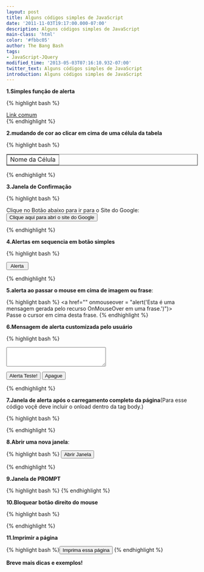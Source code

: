 ```yaml
---
layout: post
title: Alguns códigos simples de JavaScript
date: '2011-11-03T19:17:00.000-07:00'
description: Alguns códigos simples de JavaScript
main-class: 'html'
color: '#fbbc05'
author: The Bang Bash
tags:
- JavaScript-JQuery
modified_time: '2013-05-03T07:16:10.932-07:00'
twitter_text: Alguns códigos simples de JavaScript
introduction: Alguns códigos simples de JavaScript
---
```


<p>

<b>1.Simples função de alerta</b>



{% highlight bash %}
<script language="javascript">
function mensagem() {
window.alert("Você clicou neste campo");
}
</script>

<a href="" OnClick="mensagem()">
Link comum</a><br>
{% endhighlight %}


<b>2.mudando de cor ao clicar em cima de uma célula da tabela</b>



{% highlight bash %}
<script language="javascript">
function cor(celula){
celula = document.getElementById("celula1");
celula.style.backgroundColor="#66ff33"
} 
</script>



<table border="1" cellpadding="20">
<tr>
<td id="celula1" onclick="cor()">Nome da Célula
</td>
</tr>
</table>

{% endhighlight %}


<b>3.Janela de Confirmação</b>



{% highlight bash %}
<script language="JavaScript">
function confirmBox() {
if (confirm("Voce deseja mesmo ir para o Site do Google?")) {
location.href="http://google.com";}
}
</script>

</p><form>
Clique no Botão abaixo para ir para o Site do Google:<br>
<input value="Clique aqui para abri o site do Google" onclick="confirmBox()" type="button"> 
</form>
{% endhighlight %}


<b>4.Alertas em sequencia em botão simples</b>



{% highlight bash %}
<form>
<input type="button" Value=" Alerta " onClick="alert('Esta é uma mensagem gerada a partir do clique em um botão de alerta');alert('Aqui temos a segunda mensagem gerada pela segunda janela');alert('Uma terceira mensagem!')")>
</form>
{% endhighlight %}


<b>5.alerta ao passar o mouse em cima de imagem ou frase</b>:



{% highlight bash %}
<a href="" onmouseover = "alert('Esta é uma mensagem gerada pelo recurso OnMouseOver em uma frase.')")><img src="endereço_da_imagem" border="0" width="14" height="14"/><br>Passe o cursor em cima desta frase.</a>
{% endhighlight %}



<b>6.Mensagem de alerta customizada pelo usuário</b>



{% highlight bash %}
<form>
<textarea name="text" rows="3" cols="30"></textarea>
<p>
<input value="Alerta Teste!" onclick="alert(this.form.text.value)" 
type="button"> 
<input name="cancel" value="Apague" type="reset">
</form>
{% endhighlight %}


<b>7.Janela de alerta após o carregamento completo da página</b>(Para esse código voçê deve incluir o onload dentro da tag body.)



{% highlight bash %}
<body onLoad="window.alert('A tag body foi carregada')">
{% endhighlight %}


<b>8.Abrir uma nova janela</b>:



{% highlight bash %}
<input value="Abrir Janela" onclick="window.open('ENDEREÇO_WEB_OU_LOCAL.html', 
'Exemplo', 
'toolbar=no,location=no,directories=no,status=no,menubar=no,scrollbars=no,resizable=no,copyhistory=yes,width=300,height=150')"
type="button">
</form>{% endhighlight %}


<b>9.Janela de PROMPT</b>




{% highlight bash %}<script language="JavaScript" TYPE="text/javascript">
var nome;
do {
nome = prompt ("Qual é o seu nome?");
} while (nome == null || nome == "");
alert ("Seu nome é "+nome);
</script>
{% endhighlight %}


<b>10.Bloquear botão direito do mouse</b>




{% highlight bash %}
<script>
function click() {
if (event.button==2||event.button==3) {
oncontextmenu='return false';
&nbsp; }
}
document.onmousedown=click
document.oncontextmenu = new Function("return false;")
</script>
{% endhighlight %}


<b>11.Imprimir a página</b>



{% highlight bash %}<input type="button" value="Imprima essa página" onclick="window.print();" />
{% endhighlight %}


<b>Breve mais dicas e exemplos!</b>




</p>

